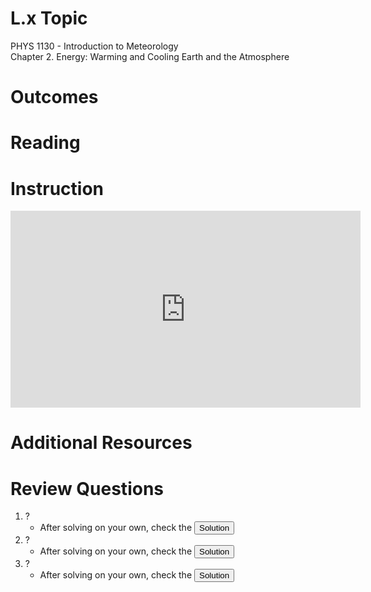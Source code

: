 <head>
<script src="https://polyfill.io/v3/polyfill.min.js?features=es6"></script>
<script id="MathJax-script" async src="https://cdn.jsdelivr.net/npm/mathjax@3/es5/tex-mml-chtml.js"></script>
</head>

# L.x Topic
PHYS 1130 - Introduction to Meteorology<br>
Chapter 2. Energy: Warming and Cooling Earth and the Atmosphere

# Outcomes

# Reading

# Instruction
<iframe width="560" height="315" src="https://www.youtube.com/embed/_8NFPObFGsk?si=gZeMk3g4zvJw3EyQ" title="YouTube video player" frameborder="0" allow="accelerometer; autoplay; clipboard-write; encrypted-media; gyroscope; picture-in-picture; web-share" referrerpolicy="strict-origin-when-cross-origin" allowfullscreen></iframe>

# Additional Resources

# Review Questions
1. ?
    * After solving on your own, check the <button popovertarget="Question_1">Solution</button>
2. ?
    * After solving on your own, check the <button popovertarget="Question_2">Solution</button>
3. ?
    * After solving on your own, check the <button popovertarget="Question_3">Solution</button>

<div popover id="Question_1">

## Question 1.1.1
1. ?

<center><button popovertarget="Question_1" popovertargetaction="hide">Close</button></center>
</div>

<div popover id="Question_2">

## Question 1.1.2
2. ?

<center><button popovertarget="Question_2" popovertargetaction="hide">Close</button></center>
</div>

<div popover id="Question_3">

## Question 1.1.3
3. ?

<center><button popovertarget="Question_3" popovertargetaction="hide">Close</button></center>
</div>